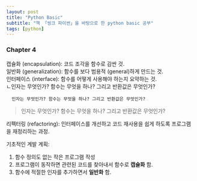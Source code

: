 ```yaml
---
layout: post
title: "Python Basic"
subtitle: "책 「씽크 파이썬」을 바탕으로 한 python basic 공부"
tags: [python]
---
```




### Chapter 4

캡슐화 (encapsulation): 코드 조각을 함수로 감싼 것.  
일반화 (generalization): 함수를 보다 범용적 (general)하게 만드는 것.  
인터페이스 (interface): 함수를 어떻게 사용해야 하는지 요약하는 것.  
ㄴ인자는 무엇인가? 함수는 무엇을 하나? 그리고 반환값은 무엇인가?  
```
  인자는 무엇인가? 함수는 무엇을 하나? 그리고 반환값은 무엇인가?  
```
> 인자는 무엇인가? 함수는 무엇을 하나? 그리고 반환값은 무엇인가?  

리펙터링 (refactoring): 인터페이스를 개선하고 코드 재사용을 쉽게 하도록 프로그램을 재정리하는 과정.  

기초적인 계발 계획:  
1. 함수 정의도 없는 작은 프로그램 작성  
2. 프로그램이 동작하면 관련된 코드를 찾아내서 함수로 **캡슐화** 함.  
3. 함수에 적절한 인자를 추가하면서 **일반화** 함.  

